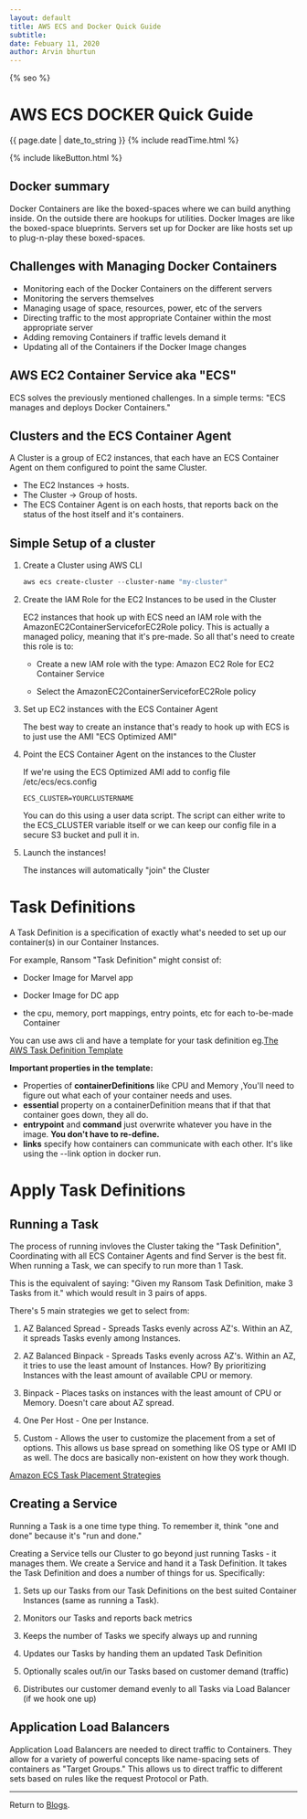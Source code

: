 ```yaml
---
layout: default
title: AWS ECS and Docker Quick Guide
subtitle:
date: Febuary 11, 2020
author: Arvin bhurtun
---
```

{% seo %}

# AWS ECS DOCKER Quick Guide

{{ page.date | date_to_string }} {% include readTime.html %}

{% include likeButton.html %}

## Docker summary

Docker Containers are like the boxed-spaces where we can build anything inside. 
On the outside there are hookups for utilities.
Docker Images are like the boxed-space blueprints.
Servers set up for Docker are like hosts set up to plug-n-play these boxed-spaces.

## Challenges with Managing Docker Containers

- Monitoring each of the Docker Containers on the different servers
- Monitoring the servers themselves
- Managing usage of space, resources, power, etc of the servers
- Directing traffic to the most appropriate Container within the most appropriate server
- Adding removing Containers if traffic levels demand it
- Updating all of the Containers if the Docker Image changes

## AWS EC2 Container Service aka "ECS"

ECS solves the previously mentioned challenges. In a simple terms: "ECS manages and deploys Docker Containers."

## Clusters and the ECS Container Agent

A Cluster is a group of EC2 instances, that each have an ECS Container Agent on them configured to point the same Cluster.

- The EC2 Instances -> hosts.
- The Cluster -> Group of hosts.
- The ECS Container Agent is on each hosts, that reports back on the status of the host itself and it's containers.

## Simple Setup of a cluster

1. Create a Cluster using AWS CLI

    ```powershell
    aws ecs create-cluster --cluster-name "my-cluster"
    ```

2. Create the IAM Role for the EC2 Instances to be used in the Cluster

    EC2 instances that hook up with ECS need an IAM role with the AmazonEC2ContainerServiceforEC2Role policy. This is actually a managed policy, meaning that it's pre-made. So all that's need to create this role is to:

    - Create a new IAM role with the type: Amazon EC2 Role for EC2 Container Service

    - Select the AmazonEC2ContainerServiceforEC2Role policy

3. Set up EC2 instances with the ECS Container Agent

    The best way to create an instance that's ready to hook up with ECS is to just use the AMI "ECS Optimized AMI"

4. Point the ECS Container Agent on the instances to the Cluster

    If we're using the ECS Optimized AMI add to config file /etc/ecs/ecs.config

    ```
    ECS_CLUSTER=YOURCLUSTERNAME  
    ```

    You can do this using a user data script. The script can either write to the ECS_CLUSTER variable itself or we can keep our config file in a secure S3 bucket and pull it in.

5. Launch the instances!

    The instances will automatically "join" the Cluster

# Task Definitions

A Task Definition is a specification of exactly what's needed to set up our container(s) in our Container Instances. 

For example, Ransom "Task Definition" might consist of:

- Docker Image for Marvel app

- Docker Image for DC app

- the cpu, memory, port mappings, entry points, etc for each to-be-made Container

You can use aws cli and have a template for your task definition eg.[The AWS Task Definition Template](https://docs.aws.amazon.com/AmazonECS/latest/developerguide/create-task-definition.html#task-definition-template)

**Important properties in the template:**

- Properties of **containerDefinitions** like CPU and Memory ,You'll need to figure out what each of your container needs and uses.
- **essential** property on a containerDefinition means that if that that container goes down, they all do.
- **entrypoint** and **command** just overwrite whatever you have in the image. **You don't have to re-define.**
- **links** specify how containers can communicate with each other. It's like using the --link option in docker run.

# Apply Task Definitions

## Running a Task

The process of running invloves the Cluster taking the "Task Definition", Coordinating with all ECS Container Agents and find Server is the best fit.
When running a Task, we can specify to run more than 1 Task. 

This is the equivalent of saying:
"Given my Ransom Task Definition, make 3 Tasks from it." which would result in 3 pairs of apps.

There's 5 main strategies we get to select from:

1. AZ Balanced Spread - Spreads Tasks evenly across AZ's. Within an AZ, it spreads Tasks evenly among Instances.

2. AZ Balanced Binpack - Spreads Tasks evenly across AZ's. Within an AZ, it tries to use the least amount of Instances. How? By prioritizing Instances with the least amount of available CPU or memory.

3. Binpack - Places tasks on instances with the least amount of CPU or Memory. Doesn't care about AZ spread.

4. One Per Host - One per Instance.

5. Custom - Allows the user to customize the placement from a set of options. This allows us base spread on something like OS type or AMI ID as well. The docs are basically non-existent on how they work though.

[Amazon ECS Task Placement Strategies](https://docs.aws.amazon.com/AmazonECS/latest/developerguide/task-placement-strategies.html)

## Creating a Service

Running a Task is a one time type thing. To remember it, think "one and done" because it's "run and done."

Creating a Service tells our Cluster to go beyond just running Tasks - it manages them. We create a Service and hand it a Task Definition. It takes the Task Definition and does a number of things for us. Specifically:

1. Sets up our Tasks from our Task Definitions on the best suited Container Instances (same as running a Task).

2. Monitors our Tasks and reports back metrics

3. Keeps the number of Tasks we specify always up and running

4. Updates our Tasks by handing them an updated Task Definition

5. Optionally scales out/in our Tasks based on customer demand (traffic)

6. Distributes our customer demand evenly to all Tasks via Load Balancer (if we hook one up)

## Application Load Balancers

Application Load Balancers are needed to direct traffic to Containers. They allow for a variety of powerful concepts like name-spacing sets of containers as "Target Groups." This allows us to direct traffic to different sets based on rules like the request Protocol or Path.

---

Return to [Blogs](../index.md).